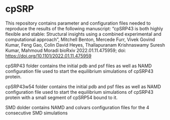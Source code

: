 # cpSRP
This repository contains parameter and configuration files needed to reproduce the results of the following manuscript:
“cpSRP43 is both highly flexible and stable: Structural insights using a combined experimental and computational approach”,
Mitchell Benton, Mercede Furr, Vivek Govind Kumar, Feng Gao, Colin David Heyes, Thallapuranam Krishnaswamy Suresh Kumar, Mahmoud Moradi
bioRxiv 2022.01.11.475959; doi: https://doi.org/10.1101/2022.01.11.475959

cpSRP43 folder contains the initial pdb and psf files as well as NAMD configuration file used to start the equilibrium simulations of cpSRP43 protein.

cpSRP43w54 folder contains the initial pdb and psf files as well as NAMD configuration file used to start the equilibrium simulations of cpSRP43 protein with a small segment of cpSRP54 bound to it.

SMD dolder contains NAMD and colvars configuration files for the 4 consecutive SMD simulations

